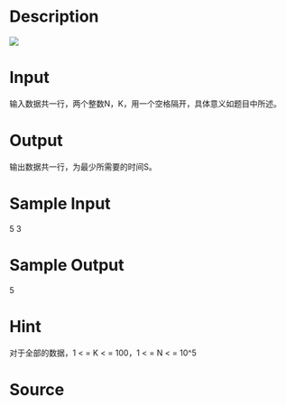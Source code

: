 
# Description

<div class="content"><img border="0" src="source/bzoj/1962/img/aHR0cHM6Ly9seWRzeS5jb20vSnVkZ2VPbmxpbmUvaW1hZ2VzLzE5NjIuanBn.jpg"/> </div>

# Input

<div class="content">输入数据共一行，两个整数N，K，用一个空格隔开，具体意义如题目中所述。 </div>

# Output

<div class="content">输出数据共一行，为最少所需要的时间S。 </div>

# Sample Input

<div class="content"><span class="sampledata">5 3 </span></div>

# Sample Output

<div class="content"><span class="sampledata">5</span></div>

# Hint

<div class="content"><p>对于全部的数据，1 &lt; = K &lt; = 100，1 &lt; = N &lt; = 10^5 </p></div>

# Source

<div class="content"><p><a href="problemset.php?search="></a></p></div>

